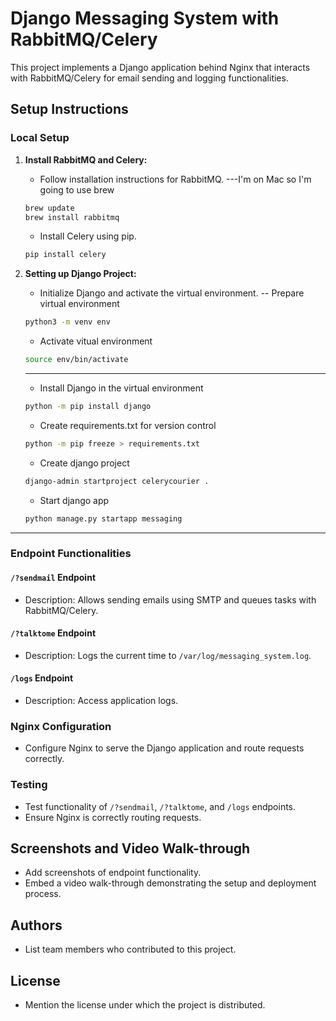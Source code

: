 # Django Messaging System with RabbitMQ/Celery

This project implements a Django application behind Nginx that interacts with RabbitMQ/Celery for email sending and logging functionalities.

## Setup Instructions

### Local Setup

1. **Install RabbitMQ and Celery:**
   - Follow installation instructions for RabbitMQ.
   ---I'm on Mac so I'm going to use brew
   ```zsh
   brew update
   brew install rabbitmq
   ```
   - Install Celery using pip.
   ```zsh
   pip install celery
   ```

2. **Setting up Django Project:**
   - Initialize Django and activate the virtual environment.
   -- Prepare virtual environment
   ```zsh
   python3 -m venv env
   ```
   - Activate vitual environment
   ```zsh
   source env/bin/activate
   ```
   --------------------------------------------
   - Install Django in the virtual environment
   ```zsh
   python -m pip install django
   ```
   - Create requirements.txt for version control
   ```zsh
   python -m pip freeze > requirements.txt
   ```
   - Create django project
   ```zsh
   django-admin startproject celerycourier .
   ```
   - Start django app
   ```zsh
   python manage.py startapp messaging 
   ```
--------------------------------------------------

### Endpoint Functionalities

#### `/?sendmail` Endpoint

- Description: Allows sending emails using SMTP and queues tasks with RabbitMQ/Celery.

#### `/?talktome` Endpoint

- Description: Logs the current time to `/var/log/messaging_system.log`.

#### `/logs` Endpoint

- Description: Access application logs.

### Nginx Configuration

- Configure Nginx to serve the Django application and route requests correctly.

### Testing

- Test functionality of `/?sendmail`, `/?talktome`, and `/logs` endpoints.
- Ensure Nginx is correctly routing requests.

## Screenshots and Video Walk-through

- Add screenshots of endpoint functionality.
- Embed a video walk-through demonstrating the setup and deployment process.

## Authors

- List team members who contributed to this project.

## License

- Mention the license under which the project is distributed.
